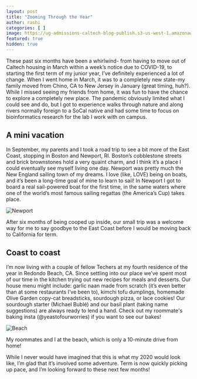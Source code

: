 ```yaml
---
layout: post
title: "Zooming Through the Year"
author: rashi
categories: [ ]
image: https://ug-admissions-caltech-blog-publish.s3-us-west-1.amazonaws.com/images/2020/10/Rashi/2020-10-16-Zooming-Through-the-Year/plane_clouds.jpg
featured: true
hidden: true
---
```


These past six months have been a whirlwind- from having to move out of Caltech housing in March within a week’s notice due to COVID-19, to starting the first term of my junior year, I’ve definitely experienced a lot of change. When I went home in March, it was to a completely new state-my family moved from Chino, CA to New Jersey in January (great timing, huh?). While I missed seeing my friends from home, it was fun to have the chance to explore a completely new place. The pandemic obviously limited what I could see and do, but I got to experience walks through nature and along rivers normally foreign to a SoCal native and had some time to focus on bioinformatics research for the lab I work with on campus.

## A mini vacation
In September, my parents and I took a road trip to see a bit more of the East Coast, stopping in Boston and Newport, RI. Boston’s cobblestone streets and brick brownstones hold a very quaint charm, and I think it’s a place I could eventually see myself living one day. Newport was pretty much the New England sailing town of my dreams. I love (like, LOVE) being on boats, and it’s been a long-time goal of mine to learn to sail! In Newport I got to board a real sail-powered boat for the first time, in the same waters where one of the world’s most famous sailing regattas (the America’s Cup) takes place.

![ Newport ](https://ug-admissions-caltech-blog-publish.s3-us-west-1.amazonaws.com/images/2020/10/Rashi/2020-10-16-Zooming-Through-the-Year/newport_boats.jpg)

After six months of being cooped up inside, our small trip was a welcome way for me to say goodbye to the East Coast before I would be moving back to California for term.

## Coast to coast
I’m now living with a couple of fellow Techers at my fourth residence of the year in Redondo Beach, CA. Since settling into our place we’ve spent most of our time in the kitchen trying out new recipes for meals and desserts.  Our house menu might include: garlic naan made from scratch (it’s even better than at some restaurants I’ve been to), kimchi tofu dumplings, homemade Olive Garden copy-cat breadsticks, sourdough pizza, or lace cookies! Our sourdough starter (Michael Bublé) and our basil plant (taking name suggestions) are always ready to lend a hand. Check out my roommate's baking insta (@yeastofourworries) if you want to see our bakes!

![ Beach ](https://ug-admissions-caltech-blog-publish.s3-us-west-1.amazonaws.com/images/2020/10/Rashi/2020-10-16-Zooming-Through-the-Year/beach.jpg)

My roommates and I at the beach, which is only a 10-minute drive from home!

While I never would have imagined that this is what my 2020 would look like, I’m glad that it’s involved some adventure. Term is now quickly picking up pace, and I’m looking forward to these next few months!
